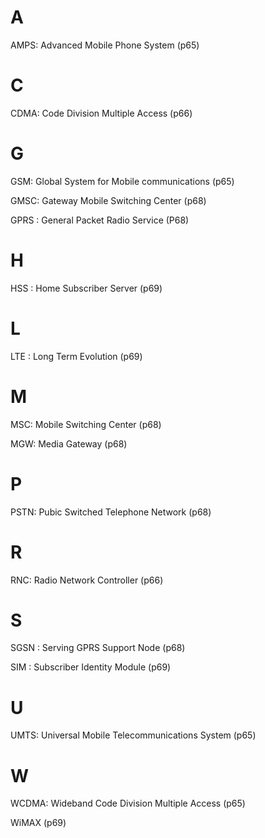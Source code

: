 # A

AMPS: Advanced Mobile Phone System (p65)

# C

CDMA: Code Division Multiple Access (p66)

# G

GSM: Global System for Mobile communications (p65)

GMSC: Gateway Mobile Switching Center (p68)

GPRS : General Packet Radio Service (P68)

# H

HSS : Home Subscriber Server (p69)

# L

LTE : Long Term Evolution (p69)

# M

MSC: Mobile Switching Center (p68)

MGW: Media Gateway (p68)

# P

PSTN: Pubic Switched Telephone Network (p68)

# R

RNC: Radio Network Controller (p66)

# S

SGSN : Serving GPRS Support Node (p68)

SIM : Subscriber Identity Module (p69)

# U

UMTS: Universal Mobile Telecommunications System (p65)



# W

WCDMA: Wideband Code Division Multiple Access (p65) 

WiMAX (p69)